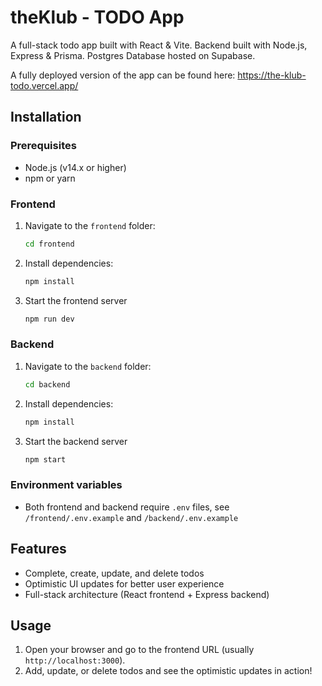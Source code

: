 # theKlub - TODO App

A full-stack todo app built with React & Vite. Backend built with Node.js, Express & Prisma. Postgres Database hosted on Supabase.

A fully deployed version of the app can be found here: https://the-klub-todo.vercel.app/

## Installation

### Prerequisites

- Node.js (v14.x or higher)
- npm or yarn

### Frontend

1. Navigate to the `frontend` folder:
   ```sh
   cd frontend
   ```
2. Install dependencies:
   ```sh
   npm install
   ```
3. Start the frontend server
   ```sh
   npm run dev
   ```

### Backend

1. Navigate to the `backend` folder:
   ```sh
   cd backend
   ```
2. Install dependencies:
   ```sh
   npm install
   ```
3. Start the backend server
   ```sh
   npm start
   ```

### Environment variables

- Both frontend and backend require `.env` files, see `/frontend/.env.example` and `/backend/.env.example`

## Features

- Complete, create, update, and delete todos
- Optimistic UI updates for better user experience
- Full-stack architecture (React frontend + Express backend)

## Usage

1. Open your browser and go to the frontend URL (usually `http://localhost:3000`).
2. Add, update, or delete todos and see the optimistic updates in action!
